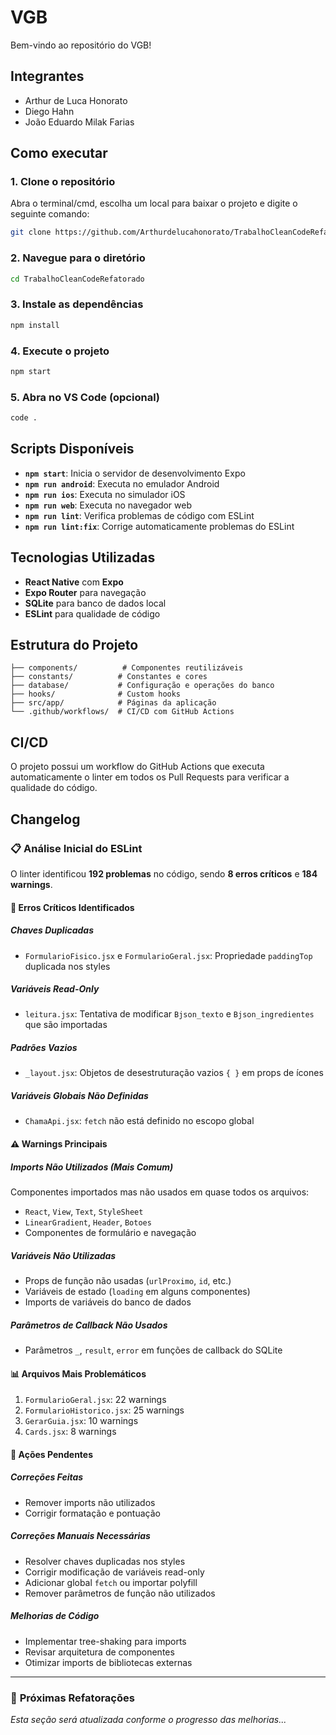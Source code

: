 ﻿# VGB

Bem-vindo ao repositório do VGB!

## Integrantes

- Arthur de Luca Honorato
- Diego Hahn
- João Eduardo Milak Farias

## Como executar

### 1. Clone o repositório

Abra o terminal/cmd, escolha um local para baixar o projeto e digite o seguinte comando:

```bash
git clone https://github.com/Arthurdelucahonorato/TrabalhoCleanCodeRefatorado.git
```

### 2. Navegue para o diretório

```bash
cd TrabalhoCleanCodeRefatorado
```

### 3. Instale as dependências

```bash
npm install
```

### 4. Execute o projeto

```bash
npm start
```

### 5. Abra no VS Code (opcional)

```bash
code .
```

## Scripts Disponíveis

- **`npm start`**: Inicia o servidor de desenvolvimento Expo
- **`npm run android`**: Executa no emulador Android
- **`npm run ios`**: Executa no simulador iOS
- **`npm run web`**: Executa no navegador web
- **`npm run lint`**: Verifica problemas de código com ESLint
- **`npm run lint:fix`**: Corrige automaticamente problemas do ESLint

## Tecnologias Utilizadas

- **React Native** com **Expo**
- **Expo Router** para navegação
- **SQLite** para banco de dados local
- **ESLint** para qualidade de código

## Estrutura do Projeto

```
├── components/          # Componentes reutilizáveis
├── constants/          # Constantes e cores
├── database/           # Configuração e operações do banco
├── hooks/              # Custom hooks
├── src/app/            # Páginas da aplicação
└── .github/workflows/  # CI/CD com GitHub Actions
```

## CI/CD

O projeto possui um workflow do GitHub Actions que executa automaticamente o linter em todos os Pull Requests para verificar a qualidade do código.

## Changelog

### 📋 Análise Inicial do ESLint

O linter identificou **192 problemas** no código, sendo **8 erros críticos** e **184 warnings**.

#### 🚨 **Erros Críticos Identificados**

##### Chaves Duplicadas
- `FormularioFisico.jsx` e `FormularioGeral.jsx`: Propriedade `paddingTop` duplicada nos styles

##### Variáveis Read-Only
- `leitura.jsx`: Tentativa de modificar `Bjson_texto` e `Bjson_ingredientes` que são importadas

##### Padrões Vazios
- `_layout.jsx`: Objetos de desestruturação vazios `{ }` em props de ícones

##### Variáveis Globais Não Definidas
- `ChamaApi.jsx`: `fetch` não está definido no escopo global

#### ⚠️ **Warnings Principais**

##### Imports Não Utilizados (Mais Comum)
Componentes importados mas não usados em quase todos os arquivos:
- `React`, `View`, `Text`, `StyleSheet`
- `LinearGradient`, `Header`, `Botoes`
- Componentes de formulário e navegação

##### Variáveis Não Utilizadas
- Props de função não usadas (`urlProximo`, `id`, etc.)
- Variáveis de estado (`loading` em alguns componentes)
- Imports de variáveis do banco de dados

##### Parâmetros de Callback Não Usados
- Parâmetros `_`, `result`, `error` em funções de callback do SQLite

#### 📊 **Arquivos Mais Problemáticos**
1. `FormularioGeral.jsx`: 22 warnings
2. `FormularioHistorico.jsx`: 25 warnings
3. `GerarGuia.jsx`: 10 warnings
4. `Cards.jsx`: 8 warnings

#### 🔧 **Ações Pendentes**

##### Correções Feitas
- Remover imports não utilizados
- Corrigir formatação e pontuação

##### Correções Manuais Necessárias
- Resolver chaves duplicadas nos styles
- Corrigir modificação de variáveis read-only
- Adicionar global `fetch` ou importar polyfill
- Remover parâmetros de função não utilizados

##### Melhorias de Código
- Implementar tree-shaking para imports
- Revisar arquitetura de componentes
- Otimizar imports de bibliotecas externas

---

### 🔄 **Próximas Refatorações**
_Esta seção será atualizada conforme o progresso das melhorias..._